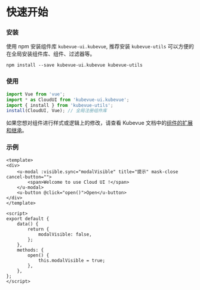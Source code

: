 # 快速开始

### 安装

使用 npm 安装组件库 `kubevue-ui.kubevue`, 推荐安装 `kubevue-utils` 可以方便的在全局安装组件库、组件、过滤器等。

``` shell
npm install --save kubevue-ui.kubevue kubevue-utils
```

### 使用

``` javascript
import Vue from 'vue';
import * as CloudUI from 'kubevue-ui.kubevue';
import { install } from 'kubevue-utils';
install(CloudUI, Vue); // 全局注册组件库
```

如果您想对组件进行样式或逻辑上的修改，请查看 Kubevue 文档中的[组件的扩展和继承](https://kubevue.github.io/guides/components)。

### 示例

```vue
<template>
<div>
    <u-modal :visible.sync="modalVisible" title="提示" mask-close cancel-button="">
        <span>Welcome to use Cloud UI !</span>
    </u-modal>
    <u-button @click="open()">Open</u-button>
</div>
</template>

<script>
export default {
    data() {
        return {
            modalVisible: false,
        };
    },
    methods: {
        open() {
            this.modalVisible = true;
        },
    },
};
</script>
```
